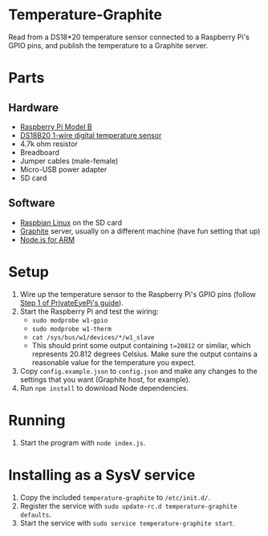 Temperature-Graphite
==========================

Read from a DS18*20 temperature sensor connected to a Raspberry Pi's GPIO pins, and publish the temperature to a Graphite server.

# Parts
## Hardware
- [Raspberry Pi Model B](http://www.amazon.com/RASPBERRY-MODEL-756-8308-Raspberry-Pi/dp/B009SQQF9C)
- [DS18B20 1-wire digital temperature sensor](http://www.adafruit.com/products/374)
- 4.7k ohm resistor
- Breadboard
- Jumper cables (male-female)
- Micro-USB power adapter
- SD card
## Software
- [Raspbian Linux](http://www.raspberrypi.org/downloads/) on the SD card
- [Graphite](http://graphite.wikidot.com/) server, usually on a different machine (have fun setting that up)
- [Node.js for ARM](http://nodejs.org/dist/v0.10.28/node-v0.10.28-linux-arm-pi.tar.gz)

# Setup
1. Wire up the temperature sensor to the Raspberry Pi's GPIO pins (follow [Step 1 of PrivateEyePi's guide](http://www.projects.privateeyepi.com/home/temperature-gauge)).
2. Start the Raspberry Pi and test the wiring:
    - `sudo modprobe w1-gpio`
	- `sudo modprobe w1-therm`
	- `cat /sys/bus/w1/devices/*/w1_slave`
	- This should print some output containing `t=20812` or similar, which represents 20.812 degrees Celsius. Make sure the output contains a reasonable value for the temperature you expect.
3. Copy `config.example.json` to `config.json` and make any changes to the settings that you want (Graphite host, for example).
4. Run `npm install` to download Node dependencies.

# Running
1. Start the program with `node index.js`.

# Installing as a SysV service
1. Copy the included `temperature-graphite` to `/etc/init.d/`.
2. Register the service with `sudo update-rc.d temperature-graphite defaults`.
3. Start the service with `sudo service temperature-graphite start`.
